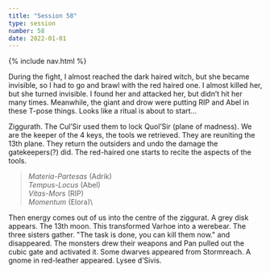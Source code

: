 ```yaml
---
title: "Session 58"
type: session
number: 58
date: 2022-01-01
---
```


{% include nav.html %}

During the fight, I almost reached the dark haired witch, but she became invisible, so I had to go and brawl with the red haired one. I almost killed her, but she turned invisible. I found her and attacked her, but didn’t hit her many times. Meanwhile, the giant and drow were putting RIP and Abel in these T-pose things. Looks like a ritual is about to start…

Ziggurath. The Cul’Sir used them to lock Quol’Sir (plane of madness). We are the keeper of the 4 keys, the tools we retrieved.
They are reuniting the 13th plane. They return the outsiders and undo the damage the gatekeepers(?) did.
The red-haired one starts to recite the aspects of the tools.

> *Materia-Partesas* (Adrik)\
> *Tempus-Locus* (Abel)\
> *Vitas-Mors* (RIP)\
> *Momentum* (Elora)\

Then energy comes out of us into the centre of the ziggurat. A grey disk appears. The 13th moon. This transformed Varhoe into a werebear. The three sisters gather. "The task is done, you can kill them now." and disappeared. The monsters drew their weapons and Pan pulled out the cubic gate and activated it. Some dwarves appeared from Stormreach. A gnome in red-leather appeared. Lysee d’Sivis.